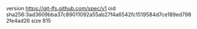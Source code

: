 version https://git-lfs.github.com/spec/v1
oid sha256:3ad3609bba37c89011092a55ab27f4a6542fc1519584d7ce189ed7982fe4ad26
size 815
